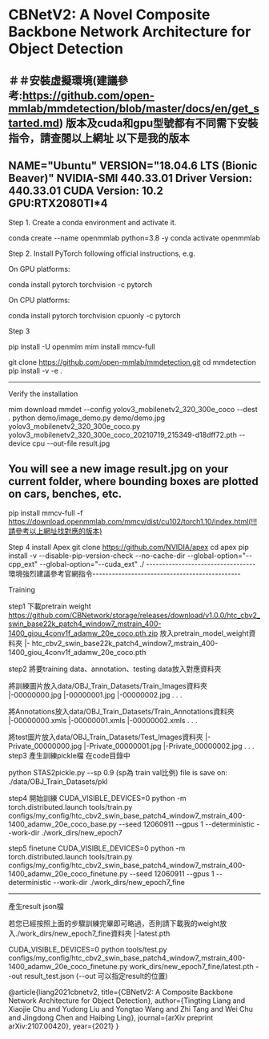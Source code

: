 # CBNetV2: A Novel Composite Backbone Network Architecture for Object Detection

＃＃安裝虛擬環境(建議參考:https://github.com/open-mmlab/mmdetection/blob/master/docs/en/get_started.md)
版本及cuda和gpu型號都有不同需下安裝指令，請查閱以上網址
以下是我的版本
-------------------------------------
NAME="Ubuntu"
VERSION="18.04.6 LTS (Bionic Beaver)"
NVIDIA-SMI 440.33.01
Driver Version: 440.33.01
CUDA Version: 10.2
GPU:RTX2080TI*4
------------------------------------

Step 1. Create a conda environment and activate it.

conda create --name openmmlab python=3.8 -y
conda activate openmmlab

Step 2. Install PyTorch following official instructions, e.g.

On GPU platforms:

conda install pytorch torchvision -c pytorch

On CPU platforms:

conda install pytorch torchvision cpuonly -c pytorch

Step 3

pip install -U openmim
mim install mmcv-full

git clone https://github.com/open-mmlab/mmdetection.git
cd mmdetection
pip install -v -e .

----------------------------------------------------------------------------------------------------
Verify the installation

mim download mmdet --config yolov3_mobilenetv2_320_300e_coco --dest .
python demo/image_demo.py demo/demo.jpg yolov3_mobilenetv2_320_300e_coco.py yolov3_mobilenetv2_320_300e_coco_20210719_215349-d18dff72.pth --device cpu --out-file result.jpg

You will see a new image result.jpg on your current folder, where bounding boxes are plotted on cars, benches, etc.
-------------------------------------

pip install mmcv-full -f https://download.openmmlab.com/mmcv/dist/cu102/torch1.10/index.html(!!!請參考以上網址找對應的版本)

Step 4 install Apex
git clone https://github.com/NVIDIA/apex
cd apex
pip install -v --disable-pip-version-check --no-cache-dir --global-option="--cpp_ext" --global-option="--cuda_ext" ./
----------------------------------環境強烈建議參考官網指令----------------------------------------------


Training

step1 下載pretrain weight
https://github.com/CBNetwork/storage/releases/download/v1.0.0/htc_cbv2_swin_base22k_patch4_window7_mstrain_400-1400_giou_4conv1f_adamw_20e_coco.pth.zip
放入pretrain_model_weight資料夾
             |- htc_cbv2_swin_base22k_patch4_window7_mstrain_400-1400_giou_4conv1f_adamw_20e_coco.pth


step2 將要training data、annotation、testing data放入對應資料夾

將訓練圖片放入data/OBJ_Train_Datasets/Train_Images資料夾
							|-00000000.jpg
							|-00000001.jpg
							|-00000002.jpg
							.
							.
							.

將Annotations放入data/OBJ_Train_Datasets/Train_Annotations資料夾
							|-00000000.xmls
							|-00000001.xmls
							|-00000002.xmls
							.
							.
							.

將test圖片放入data/OBJ_Train_Datasets/Test_Images資料夾
							|-Private_00000000.jpg
							|-Private_00000001.jpg
							|-Private_00000002.jpg
							.
							.
							.
step3 產生訓練pickle檔
在code目錄中

python STAS2pickle.py --sp 0.9  (sp為 train val比例) file is save on: ./data/OBJ_Train_Datasets/pkl

step4 開始訓練
CUDA_VISIBLE_DEVICES=0 python -m torch.distributed.launch  tools/train.py configs/my_config/htc_cbv2_swin_base_patch4_window7_mstrain_400-1400_adamw_20e_coco_base.py --seed 12060911 --gpus 1 --deterministic   --work-dir ./work_dirs/new_epoch7

step5 finetune
CUDA_VISIBLE_DEVICES=0 python -m torch.distributed.launch  tools/train.py configs/my_config/htc_cbv2_swin_base_patch4_window7_mstrain_400-1400_adamw_20e_coco_finetune.py --seed 12060911 --gpus 1 --deterministic   --work-dir ./work_dirs/new_epoch7_fine

--------------------------------------------------------------------------------------------------

產生result json檔


若您已經按照上面的步驟訓練完畢即可略過，否則請下載我的weight放入./work_dirs/new_epoch7_fine資料夾
														|-latest.pth


CUDA_VISIBLE_DEVICES=0 python tools/test.py configs/my_config/htc_cbv2_swin_base_patch4_window7_mstrain_400-1400_adamw_20e_coco_finetune.py work_dirs/new_epoch7_fine/latest.pth --out result_test.json (--out 可以指定result的位置)




@article{liang2021cbnetv2,
  title={CBNetV2: A Composite Backbone Network Architecture for Object Detection}, 
  author={Tingting Liang and Xiaojie Chu and Yudong Liu and Yongtao Wang and Zhi Tang and Wei Chu and Jingdong Chen and Haibing Ling},
  journal={arXiv preprint arXiv:2107.00420},
  year={2021}
}











